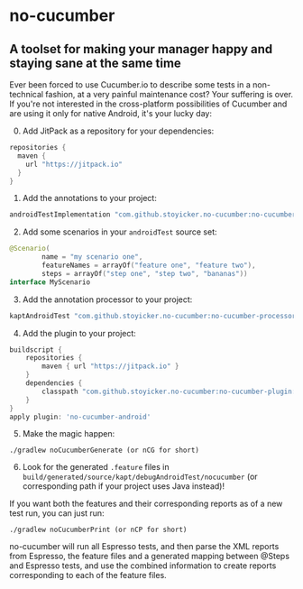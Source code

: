 # no-cucumber
## A toolset for making your manager happy and staying sane at the same time

Ever been forced to use Cucumber.io to describe some tests in a non-technical fashion, at a very painful maintenance cost?
Your suffering is over. If you're not interested in the cross-platform possibilities of Cucumber and are using it only 
for native Android, it's your lucky day:

0. Add JitPack as a repository for your dependencies:
```groovy
repositories {
  maven {
    url "https://jitpack.io"
  }
}
```
1. Add the annotations to your project:
```groovy
androidTestImplementation "com.github.stoyicker.no-cucumber:no-cucumber-annotations:+" // or androidTestImplementation if you use the apt from the Android plugin for Gradle
```
2. Add some scenarios in your ```androidTest``` source set:
```kotlin
@Scenario(
        name = "my scenario one",
        featureNames = arrayOf("feature one", "feature two"),
        steps = arrayOf("step one", "step two", "bananas"))
interface MyScenario
```
3. Add the annotation processor to your project: 
```groovy
kaptAndroidTest "com.github.stoyicker.no-cucumber:no-cucumber-processors:+" // or androidTestAnnotationProcessor if you use the apt from the Android plugin for Gradle
```
4. Add the plugin to your project:
```groovy
buildscript {
	repositories {
        maven { url "https://jitpack.io" }
    }
    dependencies {
        classpath "com.github.stoyicker.no-cucumber:no-cucumber-plugin:+"
    }
}
apply plugin: 'no-cucumber-android'
```
5. Make the magic happen:
```
./gradlew noCucumberGenerate (or nCG for short)
```
6. Look for the generated ```.feature``` files in ```build/generated/source/kapt/debugAndroidTest/nocucumber```
(or corresponding path if your project uses Java instead)!

If you want both the features and their corresponding reports as of a new test run, you can just run:
```
./gradlew noCucumberPrint (or nCP for short)
```
no-cucumber will run all Espresso tests, and then parse the XML reports from Espresso, the feature files and a generated 
mapping between @Steps and Espresso tests, and use the combined information to create reports corresponding to each of 
the feature files.
